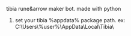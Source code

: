 tibia rune&arrow maker bot. made with python

1. set your tibia %appdata% package path. ex: C:\Users\\%user%\AppData\Local\Tibia\
